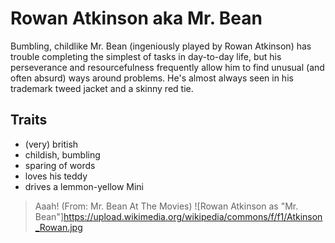 # Rowan Atkinson aka Mr. Bean

Bumbling, childlike Mr. Bean (ingeniously played by Rowan Atkinson) has trouble completing the simplest of tasks in day-to-day life, but his perseverance and resourcefulness frequently allow him to find unusual (and often absurd) ways around problems. He's almost always seen in his trademark tweed jacket and a skinny red tie. 

## Traits
* (very) british
* childish, bumbling
* sparing of words
* loves his teddy
* drives a lemmon-yellow Mini

> Aaah! (From: Mr. Bean At The Movies)
![Rowan Atkinson as "Mr. Bean"]https://upload.wikimedia.org/wikipedia/commons/f/f1/Atkinson_Rowan.jpg
